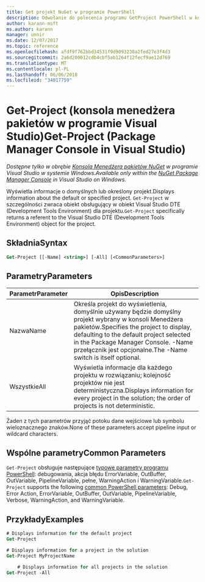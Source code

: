 ```yaml
---
title: Get projekt NuGet w programie PowerShell
description: Odwołanie do polecenia programu GetProject PowerShell w konsoli Menedżera pakietów NuGet w programie Visual Studio.
author: karann-msft
ms.author: karann
manager: unnir
ms.date: 12/07/2017
ms.topic: reference
ms.openlocfilehash: afdf9f762bbd34531f9d9093238a2fed27e3f4d3
ms.sourcegitcommit: 2a6d200012cdb4cbf5ab1264f12fecf9ae12d769
ms.translationtype: MT
ms.contentlocale: pl-PL
ms.lasthandoff: 06/06/2018
ms.locfileid: "34817759"
---
```

# <a name="get-project-package-manager-console-in-visual-studio"></a><span data-ttu-id="dd78d-103">Get-Project (konsola menedżera pakietów w programie Visual Studio)</span><span class="sxs-lookup"><span data-stu-id="dd78d-103">Get-Project (Package Manager Console in Visual Studio)</span></span>

<span data-ttu-id="dd78d-104">*Dostępne tylko w obrębie [Konsola Menedżera pakietów NuGet](package-manager-console.md) w programie Visual Studio w systemie Windows.*</span><span class="sxs-lookup"><span data-stu-id="dd78d-104">*Available only within the [NuGet Package Manager Console](package-manager-console.md) in Visual Studio on Windows.*</span></span>

<span data-ttu-id="dd78d-105">Wyświetla informacje o domyślnych lub określony projekt.</span><span class="sxs-lookup"><span data-stu-id="dd78d-105">Displays information about the default or specified project.</span></span> <span data-ttu-id="dd78d-106">`Get-Project` w szczególności zwraca obiekt obsługujący w obiekt Visual Studio DTE (Development Tools Environment) dla projektu.</span><span class="sxs-lookup"><span data-stu-id="dd78d-106">`Get-Project` specifically returns a referent to the Visual Studio DTE (Development Tools Environment) object for the project.</span></span>

## <a name="syntax"></a><span data-ttu-id="dd78d-107">Składnia</span><span class="sxs-lookup"><span data-stu-id="dd78d-107">Syntax</span></span>

```ps
Get-Project [[-Name] <string>] [-All] [<CommonParameters>]
```

## <a name="parameters"></a><span data-ttu-id="dd78d-108">Parametry</span><span class="sxs-lookup"><span data-stu-id="dd78d-108">Parameters</span></span>

| <span data-ttu-id="dd78d-109">Parametr</span><span class="sxs-lookup"><span data-stu-id="dd78d-109">Parameter</span></span> | <span data-ttu-id="dd78d-110">Opis</span><span class="sxs-lookup"><span data-stu-id="dd78d-110">Description</span></span> |
| --- | --- |
| <span data-ttu-id="dd78d-111">Nazwa</span><span class="sxs-lookup"><span data-stu-id="dd78d-111">Name</span></span> | <span data-ttu-id="dd78d-112">Określa projekt do wyświetlenia, domyślnie używany będzie domyślny projekt wybrany w konsoli Menedżera pakietów.</span><span class="sxs-lookup"><span data-stu-id="dd78d-112">Specifies the project to display, defaulting to the default project selected in the Package Manager Console.</span></span> <span data-ttu-id="dd78d-113">-Name przełącznik jest opcjonalne.</span><span class="sxs-lookup"><span data-stu-id="dd78d-113">The -Name switch is itself optional.</span></span> |
| <span data-ttu-id="dd78d-114">Wszystkie</span><span class="sxs-lookup"><span data-stu-id="dd78d-114">All</span></span> | <span data-ttu-id="dd78d-115">Wyświetla informacje dla każdego projektu w rozwiązaniu; kolejność projektów nie jest deterministyczna.</span><span class="sxs-lookup"><span data-stu-id="dd78d-115">Displays information for every project in the solution; the order of projects is not deterministic.</span></span> |

<span data-ttu-id="dd78d-116">Żaden z tych parametrów przyjąć potoku dane wejściowe lub symbolu wieloznacznego znaków.</span><span class="sxs-lookup"><span data-stu-id="dd78d-116">None of these parameters accept pipeline input or wildcard characters.</span></span>

## <a name="common-parameters"></a><span data-ttu-id="dd78d-117">Wspólne parametry</span><span class="sxs-lookup"><span data-stu-id="dd78d-117">Common Parameters</span></span>

<span data-ttu-id="dd78d-118">`Get-Project` obsługuje następujące [typowe parametry programu PowerShell](http://go.microsoft.com/fwlink/?LinkID=113216): debugowania, akcja błędu ErrorVariable, OutBuffer, OutVariable, PipelineVariable, pełne, WarningAction i WarningVariable.</span><span class="sxs-lookup"><span data-stu-id="dd78d-118">`Get-Project` supports the following [common PowerShell parameters](http://go.microsoft.com/fwlink/?LinkID=113216): Debug, Error Action, ErrorVariable, OutBuffer, OutVariable, PipelineVariable, Verbose, WarningAction, and WarningVariable.</span></span>

## <a name="examples"></a><span data-ttu-id="dd78d-119">Przykłady</span><span class="sxs-lookup"><span data-stu-id="dd78d-119">Examples</span></span>

```ps
# Displays information for the default project
Get-Project

# Displays information for a project in the solution
Get-Project MyProjectName

    # Displays information for all projects in the solution
Get-Project -All
```